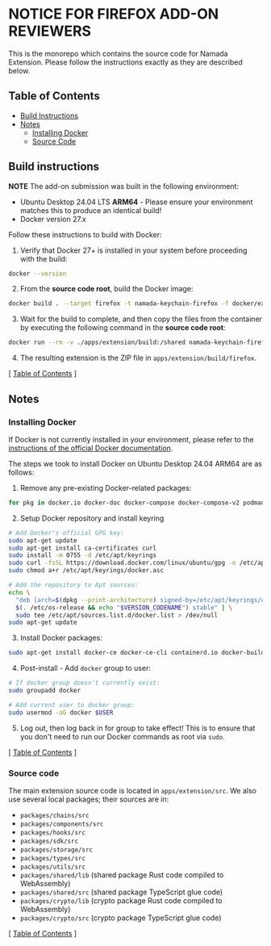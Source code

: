 # NOTICE FOR FIREFOX ADD-ON REVIEWERS

This is the monorepo which contains the source code for Namada Extension. Please follow the instructions
exactly as they are described below.

## Table of Contents

- [Build Instructions](#build-instructions)
- [Notes](#notes)
  - [Installing Docker](#installing-docker)
  - [Source Code](#source-code)

## Build instructions

**NOTE** The add-on submission was built in the following environment:

- Ubuntu Desktop 24.04 LTS **ARM64** - Please ensure your environment matches this to produce an identical build!
- Docker version 27.x

Follow these instructions to build with Docker:

1. Verify that Docker 27+ is installed in your system before proceeding with the build:

```bash
docker --version
```

2. From the **source code root**, build the Docker image:

```bash
docker build . --target firefox -t namada-keychain-firefox -f docker/extension/Dockerfile
```

3. Wait for the build to complete, and then copy the files from the container by executing the following command in the **source code root**:

```bash
docker run --rm -v ./apps/extension/build:/shared namada-keychain-firefox cp -r /app/apps/extension/build/. /shared/
```

4. The resulting extension is the ZIP file in `apps/extension/build/firefox`.

[ [Table of Contents](#table-of-contents) ]

## Notes

### Installing Docker

If Docker is not currently installed in your environment, please refer to the [instructions of the official Docker documentation](https://docs.docker.com/engine/install/ubuntu/).

The steps we took to install Docker on Ubuntu Desktop 24.04 ARM64 are as follows:

1. Remove any pre-existing Docker-related packages:

```bash
for pkg in docker.io docker-doc docker-compose docker-compose-v2 podman-docker containerd runc; do sudo apt-get remove $pkg; done
```

2. Setup Docker repository and install keyring

```bash
# Add Docker's official GPG key:
sudo apt-get update
sudo apt-get install ca-certificates curl
sudo install -m 0755 -d /etc/apt/keyrings
sudo curl -fsSL https://download.docker.com/linux/ubuntu/gpg -o /etc/apt/keyrings/docker.asc
sudo chmod a+r /etc/apt/keyrings/docker.asc

# Add the repository to Apt sources:
echo \
  "deb [arch=$(dpkg --print-architecture) signed-by=/etc/apt/keyrings/docker.asc] https://download.docker.com/linux/ubuntu \
  $(. /etc/os-release && echo "$VERSION_CODENAME") stable" | \
  sudo tee /etc/apt/sources.list.d/docker.list > /dev/null
sudo apt-get update
```

3. Install Docker packages:

```bash
sudo apt-get install docker-ce docker-ce-cli containerd.io docker-buildx-plugin docker-compose-plugin
```

4. Post-install - Add `docker` group to user:

```bash
# If docker group doesn't currently exist:
sudo groupadd docker

# Add current user to docker group:
sudo usermod -aG docker $USER
```

5. Log out, then log back in for group to take effect! This is to ensure that you don't need to run our Docker commands as root via `sudo`.

[ [Table of Contents](#table-of-contents) ]

### Source code

The main extension source code is located in `apps/extension/src`. We also use
several local packages; their sources are in:

- `packages/chains/src`
- `packages/components/src`
- `packages/hooks/src`
- `packages/sdk/src`
- `packages/storage/src`
- `packages/types/src`
- `packages/utils/src`
- `packages/shared/lib` (shared package Rust code compiled to WebAssembly)
- `packages/shared/src` (shared package TypeScript glue code)
- `packages/crypto/lib` (crypto package Rust code compiled to WebAssembly)
- `packages/crypto/src` (crypto package TypeScript glue code)

[ [Table of Contents](#table-of-contents) ]
